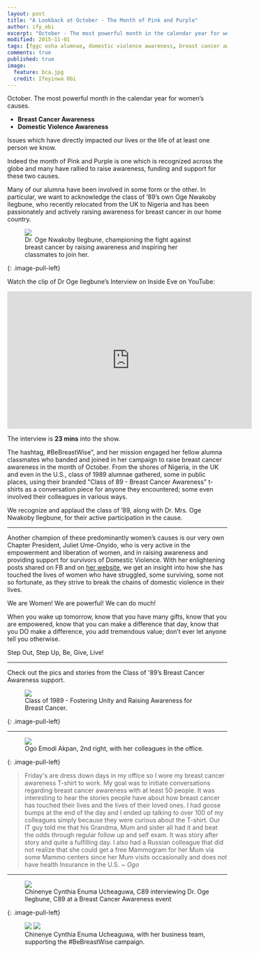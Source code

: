 ```yaml
---
layout: post
title: "A Lookback at October - The Month of Pink and Purple"
author: ify_obi
excerpt: "October - The most powerful month in the calendar year for women’s causes. Read about how our alumnae have been engaged in raising awareness for both Domestic Violence and Breast Cancer."
modified: 2015-11-01
tags: [fggc osha alumnae, domestic violence awareness, breast cancer awareness, class of 89]
comments: true
published: true
image:
  feature: bca.jpg
  credit: Ifeyinwa Obi 
---
```


October. The most powerful month in the calendar year for women’s causes. 

* **Breast Cancer Awareness**
* **Domestic Violence Awareness**

Issues which have directly impacted our lives or the life of at least one person we know.

Indeed the month of Pink and Purple is one which is recognized across the globe and many have rallied to raise awareness, funding and support for these two causes.

Many of our alumna have been involved in some form or the other. In particular, we want to acknowledge the class of ’89’s own Oge Nwakoby Ilegbune, who  recently relocated from the UK to Nigeria and has been passionately and actively raising awareness for breast cancer in our home country.
<figure>
<a href="{{ site.url }}/images/bca/oge.jpg"><img src="{{ site.url }}/images/bca/oge.jpg"></a>
<figcaption>Dr. Oge Nwakoby Ilegbune, championing the fight against breast cancer by raising awareness and inspiring her classmates to join her.</figcaption>
</figure>
{: .image-pull-left}

Watch the clip of Dr Oge Ilegbune’s Interview on Inside Eve on YouTube:

<iframe width="560" height="315" src="https://www.youtube.com/embed/jBF288cjO4I" frameborder="0" > </iframe>

The interview is **23 mins** into the show.

The hashtag, #BeBreastWise", and her mission engaged her fellow alumna classmates who banded and joined in her campaign to raise breast cancer awareness in the month of October. From the shores of Nigeria, in the UK and even in the U.S., class of 1989 alumnae gathered, some in public places, using their branded "Class of 89 - Breast Cancer Awareness" t-shirts as a conversation piece for anyone they encountered; some even involved their colleagues in various ways.

We recognize and applaud the class of ’89, along with Dr. Mrs. Oge Nwakoby Ilegbune, for their active participation in the cause.

---

Another champion of these predominantly women’s causes is our very own Chapter President, Juliet Ume-Onyido, who is very active in the empowerment and liberation of women, and in raising awareness and providing support for survivors of Domestic Violence. With her enlightening posts shared on FB and on [her website](http://www.wholewomannetwork.com), we get an insight into how she has touched the lives of women who have struggled, some surviving, some not so fortunate, as they strive to break the chains of domestic violence in their lives.

We are Women! We are powerful! We can do much! 

When you wake up tomorrow, know that you have many gifts, know that you are empowered, know that you can make a difference that day, know that you DO make a difference, you add tremendous value; don’t ever let anyone tell you otherwise.

Step Out, Step Up, Be, Give, Live!

---

Check out the pics and stories from the Class of '89’s Breast Cancer Awareness support.
<figure>
<a href="{{ site.url }}/images/bca/c89bca.jpg"><img src="{{ site.url }}/images/bca/c89bca.jpg"></a>
<figcaption>Class of 1989 - Fostering Unity and Raising Awareness for Breast Cancer.</figcaption>
</figure>
{: .image-pull-left}

---

<figure>
<a href="{{ site.url }}/images/bca/ogoandcolleagues.jpg"><img src="{{ site.url }}/images/bca/ogoandcolleagues.jpg"></a>
<figcaption>Ogo Emodi Akpan, 2nd right, with her colleagues in the office. </figcaption>
</figure>
{: .image-pull-left}

> Friday's are dress down days in my office so I wore my breast cancer awareness T-shirt to work. My goal was to initiate conversations regarding breast cancer awareness with at least 50 people. It was interesting to hear the stories people have about how breast cancer has touched their lives and the lives of their loved ones. I had goose bumps at the end of the day and I ended up talking to over 100 of my colleagues simply because they were curious about the T-shirt. Our IT guy told me that his Grandma, Mum and sister all had it and beat the odds through regular follow up and self exam. It was story after story and quite a fulfilling day. I also had a Russian colleague that did not realize that she could get a free Mammogram for her Mum via some Mammo centers since her Mum visits occasionally and does not have health Insurance in the U.S. 
~ *Ogo*

---
<figure>
	<a href="{{ site.url }}/images/bca/ogeandnenye.jpg"><img src="{{ site.url }}/images/bca/ogeandnenye.jpg"></a>
<figcaption>Chinenye Cynthia Enuma Ucheaguwa, C89 interviewing Dr. Oge Ilegbune, C89 at a Breast Cancer Awareness event </figcaption>
</figure>
{: .image-pull-left}

<figure class="half">
	<a href="{{ site.url }}/images/bca/ogeandnenyeteam1.jpg"><img src="{{ site.url }}/images/bca/ogeandnenyeteam1.jpg"></a>
	<a href="{{ site.url }}/images/bca/nenyegrp.jpg"><img src="{{ site.url }}/images/bca/nenyegrp.jpg"></a>
	<figcaption>Chinenye Cynthia Enuma Ucheaguwa, with her business team, supporting the #BeBreastWise campaign.</figcaption>
</figure>



